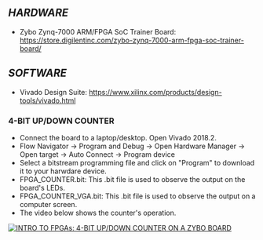 ## _HARDWARE_
- Zybo Zynq-7000 ARM/FPGA SoC Trainer Board:  https://store.digilentinc.com/zybo-zynq-7000-arm-fpga-soc-trainer-board/ 

## _SOFTWARE_
- Vivado Design Suite: https://www.xilinx.com/products/design-tools/vivado.html

### 4-BIT UP/DOWN COUNTER
- Connect the board to a laptop/desktop. Open Vivado 2018.2. 
- Flow Navigator -> Program and Debug -> Open Hardware Manager -> Open target -> Auto Connect -> Program device
- Select a bitstream programming file and click on "Program" to download it to your harwdare device. 
- FPGA_COUNTER.bit: This .bit file is used to observe the output on the board's LEDs.
- FPGA_COUNTER_VGA.bit: This .bit file is used to observe the output on a computer screen.
- The video below shows the counter's operation. 

[![INTRO TO FPGAs: 4-BIT UP/DOWN COUNTER ON A ZYBO BOARD](http://img.youtube.com/vi/DrkU7wzI1gc/0.jpg)](https://www.youtube.com/watch?v=DrkU7wzI1gc "INTRO TO FPGAs: 4-BIT UP/DOWN COUNTER ON A ZYBO BOARD")
